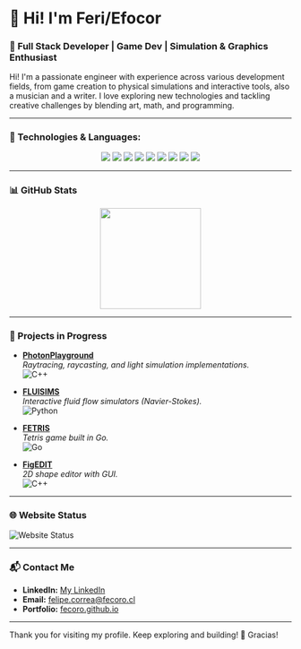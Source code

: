 # 👋 Hi! I'm Feri/Efocor

### 🚀 Full Stack Developer | Game Dev | Simulation & Graphics Enthusiast

Hi! I'm a passionate engineer with experience across various development fields, from game creation to physical simulations and interactive tools, also a musician and a writer. I love exploring new technologies and tackling creative challenges by blending art, math, and programming.

---

### 🧰 Technologies & Languages:

<div align="center">
  <img src="https://img.shields.io/badge/C++-FF6347?style=for-the-badge&logo=c%2B%2B&logoColor=white" />
  <img src="https://img.shields.io/badge/Go-00BFFF?style=for-the-badge&logo=go&logoColor=white" />
  <img src="https://img.shields.io/badge/C%23-32CD32?style=for-the-badge&logo=c-sharp&logoColor=white" />
  <img src="https://img.shields.io/badge/Java-FF8C00?style=for-the-badge&logo=openjdk&logoColor=white" />
  <img src="https://img.shields.io/badge/Lua-6A5ACD?style=for-the-badge&logo=lua&logoColor=white" />
  <img src="https://img.shields.io/badge/Python-DAA520?style=for-the-badge&logo=python&logoColor=white" />
  <img src="https://img.shields.io/badge/TypeScript-1E90FF?style=for-the-badge&logo=typescript&logoColor=white" />
  <img src="https://img.shields.io/badge/JavaScript-FFD700?style=for-the-badge&logo=javascript&logoColor=black" />
  <img src="https://img.shields.io/badge/PHP-8A2BE2?style=for-the-badge&logo=php&logoColor=white" />
</div>

---

### 📊 GitHub Stats

<div align="center">
  <img height="180em" src="https://github-readme-stats.vercel.app/api/top-langs/?username=Efocor&layout=compact&theme=radical&hide=jupyter%20notebook" />
</div>


---

### 🚧 Projects in Progress

- **[PhotonPlayground](https://github.com/Efocor/PhotonPlayground)**  
  _Raytracing, raycasting, and light simulation implementations._  
  ![C++](https://img.shields.io/badge/C++-00599C?style=flat-square&logo=c%2B%2B&logoColor=white)

- **[FLUISIMS](https://github.com/Efocor/FLUISIMS)**  
  _Interactive fluid flow simulators (Navier-Stokes)._  
  ![Python](https://img.shields.io/badge/Python-3776AB?style=flat-square&logo=python&logoColor=white)

- **[FETRIS](https://github.com/Efocor/FETRIS)**  
  _Tetris game built in Go._  
  ![Go](https://img.shields.io/badge/Go-00ADD8?style=flat-square&logo=go&logoColor=white)

- **[FigEDIT](https://github.com/Efocor/FigEDIT)**  
  _2D shape editor with GUI._  
  ![C++](https://img.shields.io/badge/C++-00599C?style=flat-square&logo=c%2B%2B&logoColor=white)

---

### 🌐 Website Status

![Website Status](https://img.shields.io/website?url=https%3A%2F%2Ffecoro.cl&style=for-the-badge)

---

### 📬 Contact Me

- **LinkedIn:** [My LinkedIn](https://linkedin.com/in/feri-reixi)  
- **Email:** felipe.correa@fecoro.cl  
- **Portfolio:** [fecoro.github.io](https://fecoro.cl)

---

Thank you for visiting my profile. Keep exploring and building! 🚀
Gracias!

